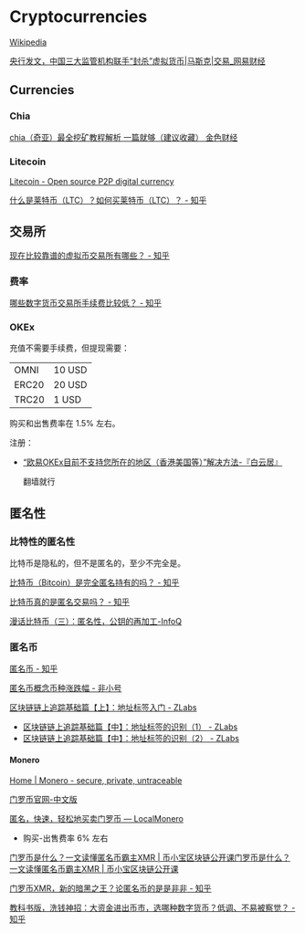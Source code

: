 # Cryptocurrencies
[Wikipedia](https://en.wikipedia.org/wiki/Cryptocurrency)

[央行发文，中国三大监管机构联手“封杀”虚拟货币|马斯克|交易_网易财经](https://www.163.com/money/article/GABH28ND00259DLP.html)

## Currencies
### Chia
[chia（奇亚）最全挖矿教程解析 一篇就够（建议收藏） 金色财经](https://www.jinse.com/news/blockchain/1066889.html)

### Litecoin
[Litecoin - Open source P2P digital currency](https://litecoin.org/)

[什么是莱特币（LTC）？如何买莱特币（LTC）？ - 知乎](https://zhuanlan.zhihu.com/p/34348604)

## 交易所
[现在比较靠谱的虚拟币交易所有哪些？ - 知乎](https://www.zhihu.com/question/67536266)

### 费率
[哪些数字货币交易所手续费比较低？ - 知乎](https://www.zhihu.com/question/293696412)

### OKEx
充值不需要手续费，但提现需要：

|   |   |
|---|---|
| OMNI | 10 USD |
| ERC20 | 20 USD |
| TRC20 | 1 USD |

购买和出售费率在 1.5% 左右。

注册：
- [“欧易OKEx目前不支持您所在的地区（香港美国等）”解决方法-『白云居』](https://baiyunju.cc/8736)
  
  翻墙就行

## 匿名性
### 比特性的匿名性
比特币是隐私的，但不是匿名的，至少不完全是。

[比特币（Bitcoin）是完全匿名持有的吗？ - 知乎](https://www.zhihu.com/question/20913179)

[比特币真的是匿名交易吗？ - 知乎](https://www.zhihu.com/question/377493728)

[漫话比特币（三）：匿名性，公钥的再加工-InfoQ](https://www.infoq.cn/article/urendljp12idikr7bmv3)

### 匿名币
[匿名币 - 知乎](https://zhuanlan.zhihu.com/p/91508551)

[匿名币概念币种涨跌幅 - 非小号](https://www.feixiaohao.com/concept/20.html)

[区块链链上追踪基础篇【上】：地址标签入门 - ZLabs](https://mp.weixin.qq.com/s/eDVVFhmXveayT-u44UZL2A)
- [区块链链上追踪基础篇【中】：地址标签的识别（1） - ZLabs](https://mp.weixin.qq.com/s/W0qXMPrQ3XbiT7ScNB1xCg)
- [区块链链上追踪基础篇【中】：地址标签的识别（2） - ZLabs](https://mp.weixin.qq.com/s/W6Xh47lqCM3YPuh1fBl1gQ)

#### Monero
[Home | Monero - secure, private, untraceable](https://web.getmonero.org/index.html)

[门罗币官网-中文版](https://www.xmr-zh.com/)

[匿名，快速，轻松地买卖门罗币 — LocalMonero](https://localmonero.co/)
- 购买-出售费率 6% 左右

[门罗币是什么？一文读懂匿名币霸主XMR | 币小宝区块链公开课门罗币是什么？一文读懂匿名币霸主XMR | 币小宝区块链公开课](https://www.chaindd.com/3438335.html)

[门罗币XMR，新的暗黑之王？论匿名币的是是非非 - 知乎](https://zhuanlan.zhihu.com/p/362269193)

[教科书版，洗钱神招：大资金进出币市，选哪种数字货币？低调、不易被察觉？ - 知乎](https://zhuanlan.zhihu.com/p/50786151)